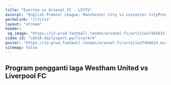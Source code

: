 ```yaml
---
title: "Everton vs Arsenal FC - LFCTV"
excerpt: "English Premier League: Manchester City vs Leicester CityProgram pengganti laga Westham United vs Liverpool FC"
permalink: "/lfctv1"
layout: "stream"
header:
 og_image: "https://i2-prod.football.london/arsenal-fc/article17456615.ece/ALTERNATES/s1200/0_everton-arsenal.png"
video_id: "cdn10.dailysport.pw/live/4/4"
poster: "https://i2-prod.football.london/arsenal-fc/article17456615.ece/ALTERNATES/s1200/0_everton-arsenal.png"
sitemap: false
---
```


## Program pengganti laga Westham United vs Liverpool FC
